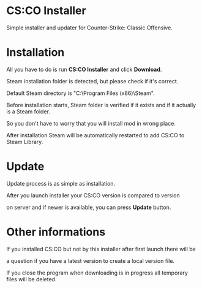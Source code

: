 # CS:CO Installer
Simple installer and updater for Counter-Strike: Classic Offensive.

# Installation
All you have to do is run <b>CS:CO Installer</b> and click <b>Download</b>.

Steam installation folder is detected, but please check if it's correct.

Default Steam directory is "C:\Program Files (x86)\Steam".

Before installation starts, Steam folder is verified if it exists and if it actually is a Steam folder. 

So you don't have to worry that you will install mod in wrong place.

After installation Steam will be automatically restarted to add CS:CO to Steam Library.

# Update
Update process is as simple as installation. 

After you launch installer your CS:CO version is compared to version

on server and if newer is available, you can press <b>Update</b> button.

# Other informations
If you installed CS:CO but not by this installer after first launch there will be

a question if you have a latest version to create a local version file.

If you close the program when downloading is in progress all temporary files will be deleted.
